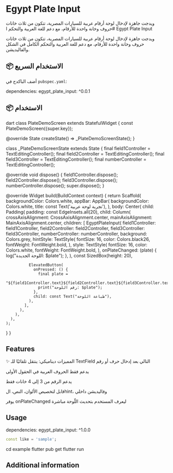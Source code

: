 # Egypt Plate Input

ويدجت جاهزة لإدخال لوحة أرقام عربية للسيارات المصرية، تتكون من ثلاث خانات حروف وخانة واحدة للأرقام، مع دعم للغة العربية والتحكم ا# Egypt Plate Input

ويدجت جاهزة لإدخال لوحة أرقام عربية للسيارات المصرية، تتكون من ثلاث خانات حروف وخانة واحدة للأرقام، مع دعم للغة العربية والتحكم الكامل في الشكل والفاليديشن.

## 📦 الاستخدام السريع

أضف الباكدج في `pubspec.yaml`:


dependencies:
  egypt_plate_input: ^0.0.1



## 📦 الاستخدام

dart
class PlateDemoScreen extends StatefulWidget {
  const PlateDemoScreen({super.key});

  @override
  State<PlateDemoScreen> createState() => _PlateDemoScreenState();
}

class _PlateDemoScreenState extends State<PlateDemoScreen> {
  final field1Controller = TextEditingController();
  final field2Controller = TextEditingController();
  final field3Controller = TextEditingController();
  final numberController = TextEditingController();

  @override
  void dispose() {
    field1Controller.dispose();
    field2Controller.dispose();
    field3Controller.dispose();
    numberController.dispose();
    super.dispose();
  }

  @override
  Widget build(BuildContext context) {
    return Scaffold(
      backgroundColor: Colors.white,
      appBar: AppBar(
        backgroundColor: Colors.white,
        title: const Text('تجربة لوحة عربية'),
      ),
      body: Center(
        child: Padding(
          padding: const EdgeInsets.all(20),
          child: Column(
            crossAxisAlignment: CrossAxisAlignment.center,
            mainAxisAlignment: MainAxisAlignment.center,
            children: [
              EgyptPlateInput(
                field1Controller: field1Controller,
                field2Controller: field2Controller,
                field3Controller: field3Controller,
                numberController: numberController,
                background: Colors.grey,
                hintStyle: TextStyle(
                  fontSize: 16,
                  color: Colors.black26,
                  fontWeight: FontWeight.bold,
                ),
                style: TextStyle(
                  fontSize: 16,
                  color: Colors.white,
                  fontWeight: FontWeight.bold,
                ),
                onPlateChanged: (plate) {
                  log("اللوحة الجديدة: $plate");
                },
              ),
              const SizedBox(height: 20),

              ElevatedButton(              
                onPressed: () {
                  final plate =
                      "${field1Controller.text}${field2Controller.text}${field3Controller.text}-${numberController.text}";
                  print("رقم اللوحة: $plate");
                },
                child: const Text("طباعة اللوحة"),
              ),
            ],
          ),
        ),
      ),
    );
  }
}


## Features
✨ المميزات
ديناميكي: ينتقل تلقائيًا للـ TextField التالي بعد إدخال حرف أو رقم

يدعم فقط الحروف العربية في الحقول الأولى

يدعم الرقم من 3 إلى 4 خانات فقط

قابل لتخصيص الألوان، النص، الhint، وفاليديشن داخلي

يوفر onPlateChanged ليعرف المستخدم بتحديث اللّوحة مباشرة

## Usage

dependencies:
  egypt_plate_input: ^1.0.0

<!-- TODO: Include short and useful examples for package users. Add longer examples
to `/example` folder. -->

```dart
const like = 'sample';
```
cd example
flutter pub get
flutter run


## Additional information

<!-- TODO: Tell users more about the package: where to find more information, how to
contribute to the package, how to file issues, what response they can expect
from the package authors, and more. -->
